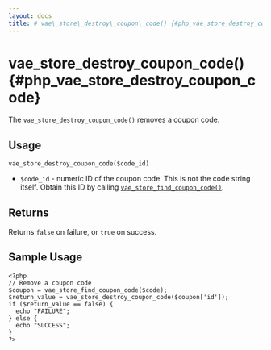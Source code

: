 ```yaml
---
layout: docs
title: # vae\_store\_destroy\_coupon\_code() {#php_vae_store_destroy_coupon_code}
---
```


# vae\_store\_destroy\_coupon\_code() {#php_vae_store_destroy_coupon_code}

The `vae_store_destroy_coupon_code()` removes a coupon code.

## Usage

`vae_store_destroy_coupon_code($code_id)`

-   `$code_id` - numeric ID of the coupon code. This is not the code
    string itself. Obtain this ID by calling
    [`vae_store_find_coupon_code()`](#).

## Returns

Returns `false` on failure, or `true` on success.

## Sample Usage

    <?php
    // Remove a coupon code
    $coupon = vae_store_find_coupon_code($code);
    $return_value = vae_store_destroy_coupon_code($coupon['id']);
    if ($return_value == false) {
      echo "FAILURE";
    } else {
      echo "SUCCESS";
    }
    ?>
